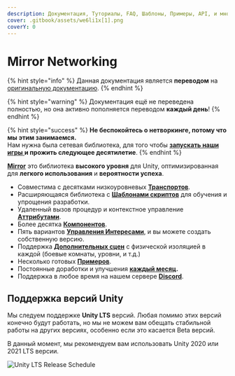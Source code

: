 ```yaml
---
description: Документация, Туториалы, FAQ, Шаблоны, Примеры, API, и многое другое!
cover: .gitbook/assets/we6li1x[1].png
coverY: 0
---
```


# Mirror Networking

{% hint style="info" %}
Данная документация является **переводом** на [оригинальную документацию](https://mirror-networking.gitbook.io/docs/).
{% endhint %}

{% hint style="warning" %}
Документация ещё не переведена полностью, но она активно пополняется переводом **каждый день**!
{% endhint %}

{% hint style="success" %}
**Не беспокойтесь о нетворкинге, потому что мы этим занимаемся.**\
Нам нужна была сетевая библиотека, для того чтобы [**запускать наши игры** ](https://mirror-networking.com/showcase/)**и прожить следующее десятилетие**.
{% endhint %}

[**Mirror**](https://assetstore.unity.com/packages/tools/network/mirror-129321) это библиотека **высокого уровня** для Unity, оптимизированная для **легкого использования** и **вероятности успеха**.

* Совместима с десятками низкоуровневых [**Транспортов**](manual/transports/).
* Расширяющаяся библиотека с [**Шаблонами скриптов**](manual/general/script-templates.md) для обучения и упрощения разработки.
* Удаленный вызов процедур и контекстное управление [**Aттрибутами**](manual/guides/attributes.md).
* Более десятка [**Компонентов**](manual/components/).
* Пять вариантов [**Управления Интересами**](manual/interest-management/), и вы можете создать собственную версию.
* Поддержка [**Дополнительных сцен**](manual/examples/) с физической изоляцией в каждой (боевые комнаты, уровни, и т.д.)
* Несколько готовых [**Примеров**](manual/examples/).
* Постоянные доработки и улучшения [**каждый месяц**](manual/general/changelog/)**.**
* Поддержка в любое время на нашем сервере [**Discord**](https://discord.gg/2BvnM4R).

## Поддержка версий Unity

Мы следуем поддержке **Unity LTS** версий. Любая помимо этих версий конечно будут работать, но мы не можем вам обещать стабильной работы на других версиях, особенно если это касается Beta версий.

В данный момент, мы рекомендуем вам использовать Unity 2020 или 2021 LTS версии.

![Unity LTS Release Schedule](.gitbook/assets/Timeline.webp)
